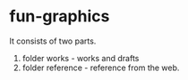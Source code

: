 # fun-graphics

It consists of two parts.

1. folder works - works and drafts
2. folder reference - reference from the web.